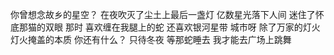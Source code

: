 
你曾想念故乡的星空？
在夜吹灭了尘土上最后一盏灯
亿数星光落下人间
迷住了怀底那猫的双眼
那时
喜欢缠在我腿上的蛇
还喜欢银河星带
城市呀
除了万家的灯火
灯火掩盖的本质
你还有什么？
只待冬夜
等那蛇睡去
我才能去广场上跳舞